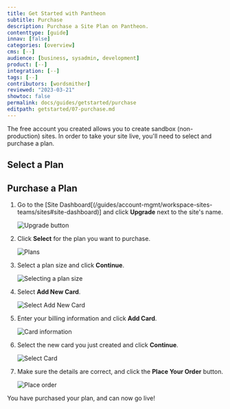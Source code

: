 ```yaml
---
title: Get Started with Pantheon
subtitle: Purchase
description: Purchase a Site Plan on Pantheon.
contenttype: [guide]
innav: [false]
categories: [overview]
cms: [--]
audience: [business, sysadmin, development]
product: [--]
integration: [--]
tags: [--]
contributors: [wordsmither]
reviewed: "2023-03-21"
showtoc: false
permalink: docs/guides/getstarted/purchase
editpath: getstarted/07-purchase.md
---
```


The free account you created allows you to create sandbox (non-production) sites.  In order to take your site live, you'll need to select and purchase a plan.

## Select a Plan

<Partial file="plans.md" />

## Purchase a Plan

1. Go to the [Site Dashboard[(/guides/account-mgmt/workspace-sites-teams/sites#site-dashboard)] and click **Upgrade** next to the site's name.

   ![Upgrade button](../../../images/purchase-upgrade-plan-button.png)

1. Click **Select** for the plan you want to purchase.

   ![Plans](../../../images/dashboard/select-plan.png)

1. Select a plan size and click **Continue**.

   ![Selecting a plan size](../../../images/purchase-plan-size.png)

1. Select **Add New Card**.

   ![Select Add New Card](../../../images/purchase-add-card-button.png)

1. Enter your billing information and click **Add Card**.

   ![Card information](../../../images/purchase-add-card-info.png)

1. Select the new card you just created and click **Continue**.

   ![Select Card](../../../images/purchase-select-card.png)

1. Make sure the details are correct, and click the **Place Your Order** button.

   ![Place order](../../../images/purchase-place-order.png)

You have purchased your plan, and can now go live!
